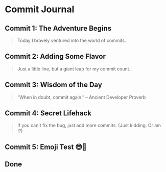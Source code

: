 # Commit Journal

## Commit 1: The Adventure Begins
> Today I bravely ventured into the world of commits.

## Commit 2: Adding Some Flavor
> Just a little line, but a giant leap for my commit count.

## Commit 3: Wisdom of the Day
> “When in doubt, commit again.” – Ancient Developer Proverb

## Commit 4: Secret Lifehack
> If you can't fix the bug, just add more commits. (Just kidding. Or am I?)

## Commit 5: Emoji Test 😎🚀
## Done
